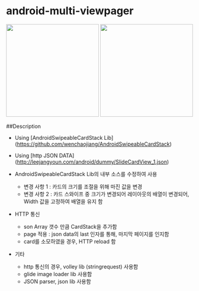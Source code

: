 # android-multi-viewpager

<img src="https://github.com/jangyoun/android-multi-viewpager/raw/master/preview1.gif" width="250">
<img src="https://github.com/jangyoun/android-multi-viewpager/raw/master/preview2.gif" width="250">

##Description
 - Using [AndroidSwipeableCardStack Lib] (https://github.com/wenchaojiang/AndroidSwipeableCardStack)
 - Using [http JSON DATA] (http://leejangyoun.com/android/dummy/SlideCardView_1.json)

 - AndroidSwipeableCardStack Lib의 내부 소스를 수정하여 사용
    - 변경 사항 1 : 카드의 크기를 조절을 위해 마진 값을 변경
    - 변경 사항 2 : 카드 스와이프 중 크기가 변경되어 레이아웃의 배열이 변경되어, Width 값을 고정하여 배열을 유지 함

 - HTTP 통신
   - son Array 갯수 만큼 CardStack을 추가함
   - page 적용 : json data의 last 인자를 통해, 마지막 페이지를 인지함
   - card를 소모하였을 경우, HTTP reload 함

 - 기타 
   - http 통신의 경우, volley lib (stringrequest) 사용함
   - glide image loader lib 사용함
   - JSON parser, json lib 사용함
